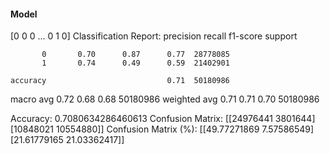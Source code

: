 #### Model
[0 0 0 ... 0 1 0]
Classification Report:
              precision    recall  f1-score   support

           0       0.70      0.87      0.77  28778085
           1       0.74      0.49      0.59  21402901

    accuracy                           0.71  50180986
   macro avg       0.72      0.68      0.68  50180986
weighted avg       0.71      0.71      0.70  50180986

Accuracy: 0.7080634286460613
Confusion Matrix:
[[24976441  3801644]
 [10848021 10554880]]
Confusion Matrix (%):
[[49.77271869  7.57586549]
 [21.61779165 21.03362417]]
